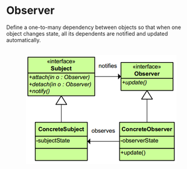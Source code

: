 # Observer
<p>Define a one-to-many dependency between objects so that when one object changes state, all its dependents are notified and updated automatically.</p>

<br/>

<div align="center">
  <a><img src="https://github.com/Akorra/HeadFirstDesignPatternsCpp/blob/master/Observer/dia.png"></a><br><br>
</div>
